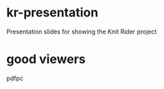 <!-- Copyright (C) 2019 Turysaz, Bitbonk -->

# kr-presentation
Presentation slides for showing the Knit Rider project

# good viewers

pdfpc
